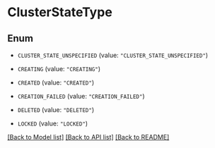 # ClusterStateType

## Enum


* `CLUSTER_STATE_UNSPECIFIED` (value: `"CLUSTER_STATE_UNSPECIFIED"`)

* `CREATING` (value: `"CREATING"`)

* `CREATED` (value: `"CREATED"`)

* `CREATION_FAILED` (value: `"CREATION_FAILED"`)

* `DELETED` (value: `"DELETED"`)

* `LOCKED` (value: `"LOCKED"`)


[[Back to Model list]](../README.md#documentation-for-models) [[Back to API list]](../README.md#documentation-for-api-endpoints) [[Back to README]](../README.md)


